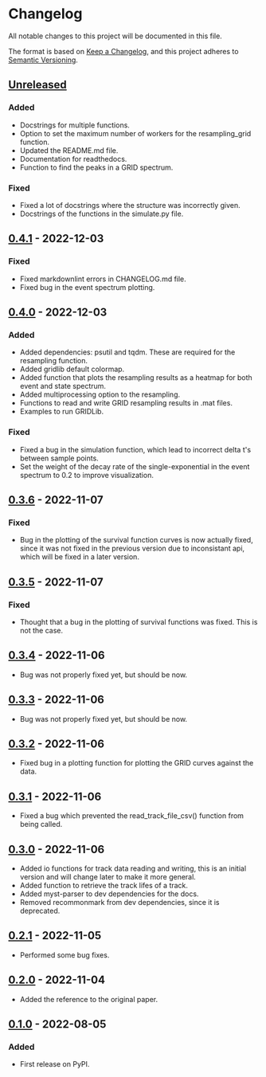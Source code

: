 <!-- markdownlint-disable MD024 -->
# Changelog

All notable changes to this project will be documented in this file.

The format is based on [Keep a Changelog](https://keepachangelog.com/en/1.0.0/),
and this project adheres to [Semantic Versioning](https://semver.org/spec/v2.0.0.html).

## [Unreleased]

### Added

- Docstrings for multiple functions.
- Option to set the maximum number of workers for the resampling_grid function.
- Updated the README.md file.
- Documentation for readthedocs.
- Function to find the peaks in a GRID spectrum.

### Fixed

- Fixed a lot of docstrings where the structure was incorrectly given.
- Docstrings of the functions in the simulate.py file.

## [0.4.1] - 2022-12-03

### Fixed

- Fixed markdownlint errors in CHANGELOG.md file.
- Fixed bug in the event spectrum plotting.

## [0.4.0] - 2022-12-03

### Added

- Added dependencies: psutil and tqdm. These are required for the resampling function.
- Added gridlib default colormap.
- Added function that plots the resampling results as a heatmap for both event and state spectrum.
- Added multiprocessing option to the resampling.
- Functions to read and write GRID resampling results in .mat files.
- Examples to run GRIDLib.

### Fixed

- Fixed a bug in the simulation function, which lead to incorrect delta t's between sample points.
- Set the weight of the decay rate of the single-exponential in the event spectrum to 0.2 to improve visualization.

## [0.3.6] - 2022-11-07

### Fixed

- Bug in the plotting of the survival function curves is now actually fixed, since it was not fixed in the previous version due to inconsistant api, which will be fixed in a later version.

## [0.3.5] - 2022-11-07

### Fixed

- Thought that a bug in the plotting of survival functions was fixed. This is not the case.

## [0.3.4] - 2022-11-06

- Bug was not properly fixed yet, but should be now.

## [0.3.3] - 2022-11-06

- Bug was not properly fixed yet, but should be now.

## [0.3.2] - 2022-11-06

- Fixed bug in a plotting function for plotting the GRID curves against the data.

## [0.3.1] - 2022-11-06

- Fixed a bug which prevented the read_track_file_csv() function from being called.

## [0.3.0] - 2022-11-06

- Added io functions for track data reading and writing, this is an initial version and will change later to make it more general.
- Added function to retrieve the track lifes of a track.
- Added myst-parser to dev dependencies for the docs.
- Removed recommonmark from dev dependencies, since it is deprecated.

## [0.2.1] - 2022-11-05

- Performed some bug fixes.

## [0.2.0] - 2022-11-04

- Added the reference to the original paper.

## [0.1.0] - 2022-08-05

### Added

- First release on PyPI.

[Unreleased]: https://github.com/boydcpeters/gridlib/compare/v0.4.1...HEAD
[0.4.1]: https://github.com/boydcpeters/gridlib/compare/v0.4.0...v0.4.1
[0.4.0]: https://github.com/boydcpeters/gridlib/compare/v0.3.6...v0.4.0
[0.3.6]: https://github.com/boydcpeters/gridlib/compare/v0.3.5...v0.3.6
[0.3.5]: https://github.com/boydcpeters/gridlib/compare/v0.3.4...v0.3.5
[0.3.4]: https://github.com/boydcpeters/gridlib/compare/v0.3.3...v0.3.4
[0.3.3]: https://github.com/boydcpeters/gridlib/compare/v0.3.2...v0.3.3
[0.3.2]: https://github.com/boydcpeters/gridlib/compare/v0.3.1...v0.3.2
[0.3.1]: https://github.com/boydcpeters/gridlib/compare/v0.3.0...v0.3.1
[0.3.0]: https://github.com/boydcpeters/gridlib/compare/v0.2.1...v0.3.0
[0.2.1]: https://github.com/boydcpeters/gridlib/compare/v0.2.0...v0.2.1
[0.2.0]: https://github.com/boydcpeters/gridlib/compare/v0.1.0...v0.2.0
[0.1.0]: https://github.com/boydcpeters/gridlib/compare/releases/tag/v0.1.0
